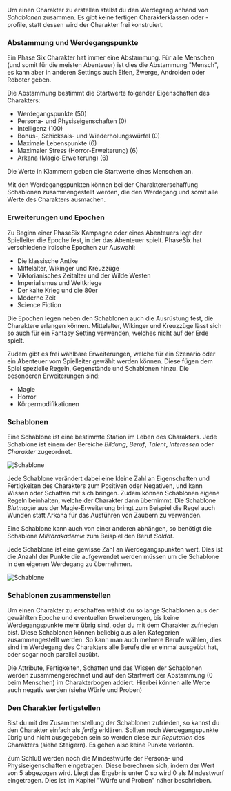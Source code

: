 Um einen Charakter zu erstellen stellst du den Werdegang anhand von
*Schablonen* zusammen. Es gibt keine fertigen Charakterklassen oder
-profile, statt dessen wird der Charakter frei konstruiert.

### Abstammung und Werdegangspunkte

Ein Phase Six Charakter hat immer eine Abstammung. Für alle Menschen
(und somit für die meisten Abenteuer) ist dies die Abstammung "Mensch",
es kann aber in anderen Settings auch Elfen, Zwerge, Androiden
oder Roboter geben. 

Die Abstammung bestimmt die Startwerte folgender Eigenschaften des Charakters:

* Werdegangspunkte (50)
* Persona- und Physiseigenschaften (0)
* Intelligenz (100)
* Bonus-, Schicksals- und Wiederholungswürfel (0)
* Maximale Lebenspunkte (6)
* Maximaler Stress (Horror-Erweiterung) (6)
* Arkana (Magie-Erweiterung) (6)

Die Werte in Klammern geben die Startwerte eines Menschen an.

Mit den Werdegangspunkten können bei der Charaktererschaffung
Schablonen zusammengestellt werden, die den Werdegang und somit alle
Werte des Charakters ausmachen. 

### Erweiterungen und Epochen

Zu Beginn einer PhaseSix Kampagne oder eines Abenteuers legt der 
Spielleiter die Epoche fest, in der das Abenteuer spielt. PhaseSix hat 
verschiedene irdische Epochen zur Auswahl:

* Die klassische Antike
* Mittelalter, Wikinger und Kreuzzüge
* Viktorianisches Zeitalter und der Wilde Westen
* Imperialismus und Weltkriege
* Der kalte Krieg und die 80er
* Moderne Zeit
* Science Fiction

Die Epochen legen neben den Schablonen auch die Ausrüstung fest, die 
Charaktere erlangen können. Mittelalter, Wikinger und Kreuzzüge lässt
sich so auch für ein Fantasy Setting verwenden, welches nicht auf der 
Erde spielt.

Zudem gibt es frei wählbare Erweiterungen, welche für ein Szenario oder
ein Abenteuer vom Spielleiter gewählt werden können. Diese fügen dem 
Spiel spezielle Regeln, Gegenstände und Schablonen hinzu. Die besonderen
Erweiterungen sind:

* Magie
* Horror
* Körpermodifikationen

### Schablonen

Eine Schablone ist eine bestimmte Station im Leben des Charakters.
Jede Schablone ist einem der Bereiche *Bildung*, *Beruf*, *Talent*,
*Interessen* oder *Charakter* zugeordnet. 

![Schablone](img/template.png "Schablone")

Jede Schablone verändert dabei eine kleine Zahl an Eigenschaften und
Fertigkeiten des Charakters zum Positiven oder Negativen, und kann
Wissen oder Schatten mit sich bringen. Zudem können Schablonen
eigene Regeln beinhalten, welche der Charakter dann übernimmt. Die 
Schablone *Blutmagie* aus der Magie-Erweiterung bringt zum Beispiel
die Regel auch Wunden statt Arkana für das Ausführen von Zaubern
zu verwenden.

Eine Schablone kann auch von einer anderen abhängen, so benötigt
die Schablone *Militärakademie* zum Beispiel den Beruf *Soldat*.

Jede Schablone ist eine gewisse Zahl an Werdegangspunkten wert.
Dies ist die Anzahl der Punkte die aufgewendet werden müssen um die
Schablone in den eigenen Werdegang zu übernehmen. 

![Schablone](img/template1.png "Schablone")

### Schablonen zusammenstellen

Um einen Charakter zu erschaffen wählst du so lange Schablonen aus der
gewählten Epoche und eventuellen Erweiterungen, bis
keine Werdegangspunkte mehr übrig sind, oder du mit dem Charakter
zufrieden bist. Diese Schablonen können beliebig aus allen
Kategorien zusammengestellt werden. So kann man auch mehrere Berufe 
wählen, dies sind im Werdegang des Charakters alle Berufe die er einmal
ausgeübt hat, oder sogar noch parallel ausübt. 

Die Attribute, Fertigkeiten, Schatten und das Wissen der Schablonen
werden zusammengerechnet und auf den Startwert der Abstammung (0 beim Menschen) im Charakterbogen addiert. Hierbei können alle Werte auch negativ werden (siehe Würfe und Proben)

### Den Charakter fertigstellen

Bist du mit der Zusammenstellung der Schablonen zufrieden, so kannst
du den Charakter einfach als *fertig* erklären. Sollten noch
Werdegangspunkte übrig und nicht ausgegeben sein so werden diese zur
*Reputation* des Charakters (siehe Steigern). Es gehen also keine Punkte
verloren. 

Zum Schluß werden noch die Mindestwürfe der Persona- und Physiseigenschaften eingetragen. Diese berechnen sich, indem der Wert von 5 abgezogen wird. Liegt das Ergebnis unter 0 so wird 0 als Mindestwurf eingetragen. Dies ist im Kapitel "Würfe und Proben" näher beschrieben.
